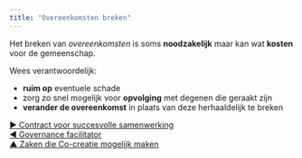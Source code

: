 ```yaml
---
title: "Overeenkomsten breken"
---
```



Het breken van <dfn data-info="Overeenkomst: Een overeengekomen richtlijn, proces, beleid of protocol dat is ontworpen om de stroom van waarde zo goed mogelijk te geleiden.">overeenkomsten</dfn> is soms **noodzakelijk** maar kan wat **kosten** voor de gemeenschap.

Wees verantwoordelijk:

- **ruim op** eventuele schade
- zorg zo snel mogelijk voor **opvolging** met degenen die geraakt zijn
- **verander de overeenkomst** in plaats van deze herhaaldelijk te breken

[&#9654; Contract voor succesvolle samenwerking](contract-for-successful-collaboration.html)<br/>[&#9664; Governance facilitator](governance-facilitator.html)<br/>[&#9650; Zaken die Co-creatie mogelijk maken](enablers-of-collaboration.html)

